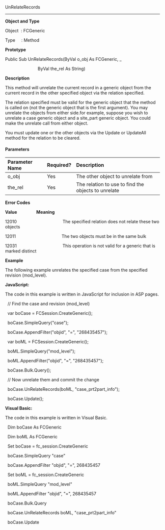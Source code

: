 UnRelateRecords

---

**Object and Type**

Object  : FCGeneric

Type     : Method

**Prototype**

Public Sub UnRelateRecords(ByVal o_obj As FCGeneric, _

                           ByVal the_rel As String)

**Description**

This method will unrelate the current record in a generic object from the current record in the other specified object via the relation specified.

The relation specified must be valid for the generic object that the method is called on (not the generic object that is the first argument). You may unrelate the objects from either side.for example, suppose you wish to unrelate a case generic object and a site_part generic object. You could make the unrelate call from either object.

You must update one or the other objects via the Update or UpdateAll method for the relation to be cleared.

#### Parameters

| Parameter Name | Required? | Description |
|:--- |:--- |:--- |
| o_obj | Yes | The other object to unrelate from |
| the_rel | Yes | The relation to use to find the objects to unrelate |

**Error Codes**

**Value**                **Meaning**

12010                                      The specified relation does not relate these two objects

12011                                      The two objects must be in the same bulk

12031                                      This operation is not valid for a generic that is marked distinct

**Example**

The following example unrelates the specified case from the specified revision (mod_level).

**JavaScript:**

The code in this example is written in JavaScript for inclusion in ASP pages.

  // Find the case and revision (mod_level)

  var boCase = FCSession.CreateGeneric();

  boCase.SimpleQuery("case");

  boCase.AppendFilter("objid", "=", "268435457");

  var boML = FCSession.CreateGeneric();

  boML.SimpleQuery("mod_level");

  boML.AppendFilter("objid", "=", "268435457");

  boCase.Bulk.Query();

  // Now unrelate them and commit the change

  boCase.UnRelateRecords(boML, "case_prt2part_info");

  boCase.Update();

**Visual Basic:**

The code in this example is written in Visual Basic.

  Dim boCase As FCGeneric

  Dim boML As FCGeneric

  Set boCase = fc_session.CreateGeneric

  boCase.SimpleQuery "case"

  boCase.AppendFilter "objid", "=", 268435457

  Set boML = fc_session.CreateGeneric

  boML.SimpleQuery "mod_level"

  boML.AppendFilter "objid", "=", 268435457

  boCase.Bulk.Query

  boCase.UnRelateRecords boML, "case_prt2part_info"

  boCase.Update